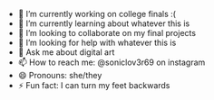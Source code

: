 - 🔭 I’m currently working on college finals :(
- 🌱 I’m currently learning about whatever this is
- 👯 I’m looking to collaborate on my final projects
- 🤔 I’m looking for help with whatever this is
- 💬 Ask me about digital art
- 📫 How to reach me: @soniclov3r69 on instagram
- 😄 Pronouns: she/they
- ⚡ Fun fact: I can turn my feet backwards
